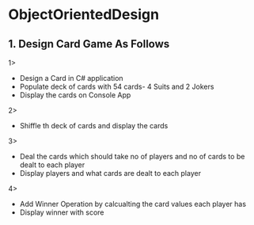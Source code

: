# ObjectOrientedDesign
## 1. Design Card Game As Follows

1> 
- Design a Card in C# application 
- Populate deck of cards with 54 cards- 4 Suits and 2 Jokers
- Display the cards on Console App

2> 
- Shiffle th deck of cards and display the cards

3>
- Deal the cards which should take no of players and no of cards to be dealt to each player
- Display players and what cards are dealt to each player

4> 
- Add Winner Operation by calcualting the card values each player has
- Display winner with score

